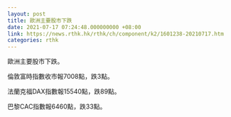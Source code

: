```yaml
---
layout: post
title: 歐洲主要股市下跌
date: 2021-07-17 07:24:48.000000000 +08:00
link: https://news.rthk.hk/rthk/ch/component/k2/1601238-20210717.htm
categories: rthk
---
```


歐洲主要股市下跌。

倫敦富時指數收市報7008點，跌3點。

法蘭克福DAX指數報15540點，跌89點。

巴黎CAC指數報6460點，跌33點。
